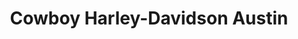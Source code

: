 ---
title: "Cowboy Harley-Davidson Austin"
url: /austin/cowboy-harley-davidson-austin/
shop: Motorrad
---